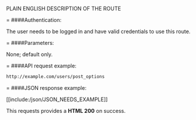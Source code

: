 <!-- --- title: GET /users/post_options -->

PLAIN ENGLISH DESCRIPTION OF THE ROUTE

=
####Authentication:

The user needs to be logged in and have valid credentials to use this route.

=
####Parameters:

None; default only.

=
####API request example:
```html
http://example.com/users/post_options
```

=
####JSON response example:

[[include:/json/JSON_NEEDS_EXAMPLE]]

This requests provides a <strong>HTML 200</strong> on success.